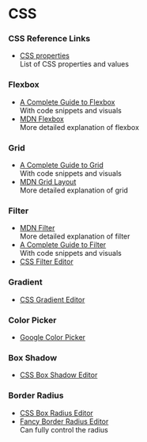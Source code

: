 # CSS

### CSS Reference Links
* [CSS properties](https://developer.mozilla.org/en-US/docs/Web/CSS/Reference)<br>
  List of CSS properties and values

### Flexbox
* [A Complete Guide to Flexbox](https://css-tricks.com/snippets/css/a-guide-to-flexbox/)<br>
  With code snippets and visuals
* [MDN Flexbox](https://developer.mozilla.org/en-US/docs/Learn/CSS/CSS_layout/Flexbox)<br>
  More detailed explanation of flexbox

### Grid
* [A Complete Guide to Grid](https://css-tricks.com/snippets/css/complete-guide-grid/)<br>
  With code snippets and visuals
* [MDN Grid Layout](https://developer.mozilla.org/en-US/docs/Web/CSS/CSS_Grid_Layout)<br>
  More detailed explanation of grid

### Filter
* [MDN Filter](https://developer.mozilla.org/en-US/docs/Web/CSS/filter)<br>
  More detailed explanation of filter
* [A Complete Guide to Filter](https://css-tricks.com/almanac/properties/f/filter/)<br>
  With code snippets and visuals
* [CSS Filter Editor](https://codepen.io/stoumann/pen/MWeNmyb)

### Gradient
* [CSS Gradient Editor](https://cssgradient.io/)

### Color Picker
* [Google Color Picker](https://www.google.com/search?q=color+picker)

### Box Shadow
* [CSS Box Shadow Editor](https://www.cssmatic.com/box-shadow)

### Border Radius
* [CSS Box Radius Editor](https://www.cssmatic.com/border-radius)
* [Fancy Border Radius Editor](https://9elements.github.io/fancy-border-radius/)<br>
  Can fully control the radius